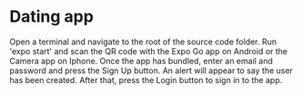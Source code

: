# Dating app

Open a terminal and navigate to the root of the source code folder. Run 'expo start' and scan the QR code with the Expo Go app on Android or the Camera app on Iphone. Once the app has bundled, enter an email and password and press the Sign Up button.
An alert will appear to say the user has been created. After that, press the Login button to sign in to the app.
